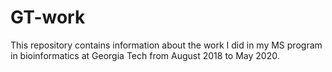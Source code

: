 # GT-work
This repository contains information about the work I did in my MS program in bioinformatics at Georgia Tech from August 2018 to May 2020.
